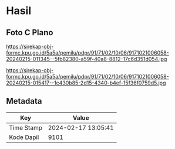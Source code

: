 # Hasil

## Foto C Plano

https://sirekap-obj-formc.kpu.go.id/5a5a/pemilu/pdpr/91/71/02/10/06/9171021006058-20240215-011345--5fb82380-a59f-40a8-8812-17c6d351d054.jpg

https://sirekap-obj-formc.kpu.go.id/5a5a/pemilu/pdpr/91/71/02/10/06/9171021006058-20240215-015417--1c430b85-2d15-4340-b4ef-15f36f0759d5.jpg


## Metadata

| Key        | Value               |
| ---------- | ------------------- |
| Time Stamp | 2024-02-17 13:05:41 |
| Kode Dapil | 9101                |



